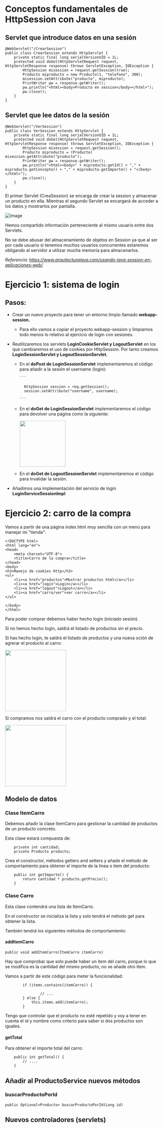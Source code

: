 # Conceptos fundamentales de HttpSession con Java

## Servlet que introduce datos en una sesión

```
@WebServlet("/CrearSession")
public class CrearSession extends HttpServlet {
    private static final long serialVersionUID = 1L;
    protected void doGet(HttpServletRequest request, HttpServletResponse response) throws ServletException, IOException {
        HttpSession misession = request.getSession(true);
        Producto miproducto = new Producto(1, "telefono", 300);
        misession.setAttribute("producto", miproducto);
        PrintWriter pw = response.getWriter();
        pw.println("<html><body>Producto en session</body></html>");
        pw.close();
    }
}
```

## Servlet que lee datos de la sesión

```
@WebServlet("/VerSession")
public class VerSession extends HttpServlet {
    private static final long serialVersionUID = 1L;
    protected void doGet(HttpServletRequest request, HttpServletResponse response) throws ServletException, IOException {
        HttpSession misession = request.getSession();
        Producto miproducto = (Producto) misession.getAttribute("producto");
        PrintWriter pw = response.getWriter();
        pw.println("<html><body>" + miproducto.getId() + "," + miproducto.getConcepto() + "," + miproducto.getImporte() + "</body></html>");
        pw.close();
    }
}
```

El primer Servlet (CreaSession) se encarga de crear la session y almacenar un producto en ella. Mientras el segundo Servlet se encargará de acceder a los datos y mostrarlos por pantalla.

![image](https://github.com/user-attachments/assets/55a467ea-c5b8-4d09-a5e7-099728c10beb)

Hemos compartido información perteneciente al mismo usuario entre dos Servlets. 

No se debe abusar del almacenamiento de objetos en Session ya que al ser por cada usuario si tenemos muchos usuarios concurrentes estaremos obligando al servidor a utilizar mucha memoria para almacenarlos.

<i> Referencia: https://www.arquitecturajava.com/usando-java-session-en-aplicaciones-web/ </i>

# Ejercicio 1: sistema de login

## Pasos:
- Crear un nuevo proyecto para tener un entorno limpio llamado **webapp-session.**
    - Para ello vamos a copiar el proyecto webapp-session y limpiamos todo menos lo relativo al ejercicio de login con sesiones.
- Reutilizaremos los servlets **LoginCookieServlet y LogoutServlet** en los que cambiaremos el uso de cookies por HttpSession. Por tanto creamos **LoginSessionServlet y LogoutSessionServlet.**
    - En el **doPost de LoginSessionServlet** implementaremos el código para añadir a la sesión el username (login):
      
          ```
      
            HttpSession session = req.getSession();
            session.setAttribute("username", username);
      
          ```
      
    - En el **doGet de LoginSessionServlet** implementaremos el código para devolver una página como la siguiente:

      <img src="https://github.com/user-attachments/assets/0c613f20-9036-4b0b-898a-82df3203a3e1" height="150px"/>

    - En el **doGet de LogoutSessionServlet** implementaremos el código para invalidar la sesión.

- Añadimos una implementación del servicio de login **LoginServiceSessionImpl**




# Ejercicio 2: carro de la compra

Vamos a partir de una página index.html muy sencilla con un menú para manejar mi "tienda":

```
<!DOCTYPE html>
<html lang="en">
<head>
    <meta charset="UTF-8">
    <title>Carro de la compra</title>
</head>
<body>
<h3>Manejo de cookies Http</h3>
<ul>
    <li><a href="productos">Mostrar productos html</a></li>
    <li><a href="login">Login</a></li>
    <li><a href="logout">Logout</a></li>
    <li><a href="carro/ver">ver carro</a></li>
</ul>

</body>
</html>
```

Para poder comprar debemos haber hecho login (iniciado sesión). 

Si no hemos hecho login, saldrá el listado de productos sin el precio.

Si has hecho login, te saldrá el listado de productos y una nueva oción de agrerar el producto al carro:

<img src="https://github.com/user-attachments/assets/a264de82-0341-4461-a207-ba8314c6212d" height="200px"/>

Si compramos nos saldrá el carro con el producto comprado y el total:

<img src="https://github.com/user-attachments/assets/848d9984-2b7b-40f9-972c-61a29a9c2048" height="200px"/>


## Modelo de datos

### Clase ItemCarro
Debemos añadir la clase ItemCarro para gestionar la cantidad de productos de un producto concreto.

Esta clase estará compuesta de:

```
    private int cantidad;
    private Producto producto;
```

Crea el constructor, métodos getters and setters y añade el método de comportamiento para obtener el importe de la línea o item del producto:

```
    public int getImporte() {
        return cantidad * producto.getPrecio();
    }
```

### Clase Carro

Esta clase contendrá una lista de ItemCarro.

En el constructor se inicializa la lista y solo tendrá el método get para obtener la lista.

También tendrá los siguientes métodoa de comportamiento:

#### addItemCarro

```
public void addItemCarro(ItemCarro itemCarro)
```

Hay que comprobar que solo puede haber un item del carro, porque lo que se modifica es la cantidad del mismo producto, no se añade otro item.

Vamos a partir de este código para meter la funcionalidad:

```
        if (items.contains(itemCarro)) {

                // ...
        } else {
            this.items.add(itemCarro);
        }
```

Tengo que controlar que el producto no esté repetido y voy a tener en cuenta el id y nombre como criterio para saber si dos productos son iguales.

#### getTotal

Para obtener el importe total del carro:

```
    public int getTotal() {
        // ....
    }
```

## Añadir al ProductoService nuevos métodos

### buscarProductoPorId

```
public Optional<Producto> buscarProductoPorId(Long id)
```

## Nuevos controladores (servlets)


